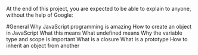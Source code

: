 At the end of this project, you are expected to be able to explain to anyone, without the help of Google:

#General
Why JavaScript programming is amazing
How to create an object in JavaScript
What this means
What undefined means
Why the variable type and scope is important
What is a closure
What is a prototype
How to inherit an object from another
